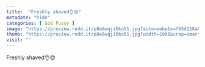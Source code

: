 ```yaml
---
title:  "Freshly shaved👌😍"
metadate: "hide"
categories: [ God Pussy ]
image: "https://preview.redd.it/p8e6wqji6ko51.jpg?auto=webp&s=f65d118a89a04ce04a4e53bd8d3ce97275e40f1b"
thumb: "https://preview.redd.it/p8e6wqji6ko51.jpg?width=1080&crop=smart&auto=webp&s=c4767975c429229a6334e07fa42cef0bda86a539"
visit: ""
---
```

Freshly shaved👌😍
